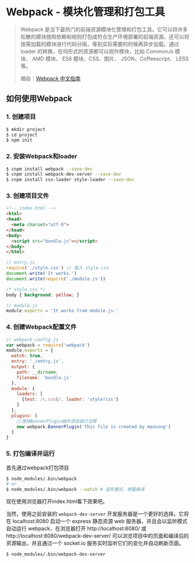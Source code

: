 # Webpack - 模块化管理和打包工具

> Webpack 是当下最热门的前端资源模块化管理和打包工具。它可以将许多松散的模块按照依赖和规则打包成符合生产环境部署的前端资源。还可以将按需加载的模块进行代码分隔，等到实际需要的时候再异步加载。通过 loader 的转换，任何形式的资源都可以视作模块，比如 CommonJs 模块、 AMD 模块、 ES6 模块、CSS、图片、 JSON、Coffeescript、 LESS 等。
>
> 摘自：[Webpack 中文指南](http://webpackdoc.com/index.html)

## 如何使用Webpack

### 1. 创建项目

```sh
$ mkdir project
$ cd project
$ npm init
```

### 2. 安装Webpack和loader

```sh
$ cnpm install webpack --save-dev
$ cnpm install webpack-dev-server --save-dev
$ cnpm install css-loader style-loader --save-dev
```

### 3. 创建项目文件

```html
<!-- index.html -->
<html>
<head>
  <meta charset="utf-8">
</head>
<body>
  <script src="bundle.js"></script>
</body>
</html>
```

```JavaScript
// entry.js
require('./style.css') // 载入 style.css
document.write('It works.')
document.write(require('./module.js'))
```

```css
/* style.css */
body { background: yellow; }
```

```JavaScript
// module.js
module.exports = 'It works from module.js.'
```

### 4. 创建Webpack配置文件

```JavaScript
// webpack.config.js
var webpack = require('webpack')
module.exports = {
  watch: true,
  entry: './entry.js',
  output: {
    path: __dirname,
    filename: 'bundle.js'
  },
  module: {
    loaders: [
      {test: /\.css$/, loader: 'style!css'}
    ]
  },
  plugins: [
    //使用BannerPlugin插件添加首行注释
    new webpack.BannerPlugin('This file is created by maosong')
  ]
}
```

### 5. 打包编译并运行

首先通过webpack打包项目

```sh
$ node_modules/.bin/webpack
# or
$ node_modules/.bin/webpack --watch # 监听模式，增量编译
```

现在使用浏览器打开index.html看下效果吧。

当然，使用之前安装的 `webpack-dev-server` 开发服务器是一个更好的选择。它将在 localhost:8080 启动一个 express 静态资源 web 服务器，并且会以监听模式自动运行 webpack，在浏览器打开 http://localhost:8080/ 或 http://localhost:8080/webpack-dev-server/ 可以浏览项目中的页面和编译后的资源输出，并且通过一个 socket.io 服务实时监听它们的变化并自动刷新页面。

```sh
$ node_modules/.bin/webpack-dev-server
```
